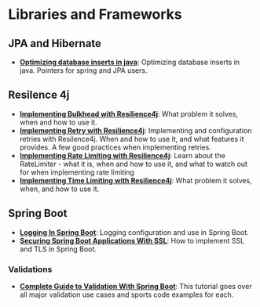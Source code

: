 # Libraries and Frameworks

## JPA and Hibernate
* **[Optimizing database inserts in java](https://medium.com/12-developer-labors/optimizing-database-inserts-in-java-pointers-for-spring-and-jpa-users-3015c55ca2a5)**: Optimizing database inserts in java. Pointers for spring and JPA users.

## Resilence 4j
* **[Implementing Bulkhead with Resilience4j](https://reflectoring.io/bulkhead-with-resilience4j/)**: What problem it solves, when and how to use it.
* **[Implementing Retry with Resilience4j](https://reflectoring.io/retry-with-resilience4j/)**: Implementing and configuration retries with Resilence4j. When and how to use it, and what features it provides. A few good practices when implementing retries.
* **[Implementing Rate Limiting with Resilience4j](https://reflectoring.io/rate-limiting-with-resilience4j/)**: Learn about the RateLimiter - what it is, when and how to use it, and what to watch out for when implementing rate limiting
* **[Implementing Time Limiting with Resilience4j](https://reflectoring.io/time-limiting-with-resilience4j/)**: What problem it solves, when, and how to use it.

## Spring Boot
* **[Logging In Spring Boot](https://reflectoring.io/springboot-logging/)**: Logging configuration and use in Spring Boot.
* **[Securing Spring Boot Applications With SSL](https://spring.io/blog/2023/06/07/securing-spring-boot-applications-with-ssl)**: How to implement SSL and TLS in Spring Boot.

### Validations
* **[Complete Guide to Validation With Spring Boot](https://reflectoring.io/bean-validation-with-spring-boot/)**: This tutorial goes over all major validation use cases and sports code examples for each.
